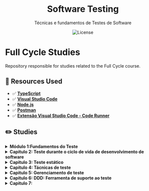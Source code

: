 <h1 align="center"> Software Testing </h1>

<p align="center">
  Técnicas e fundamentos de Testes de Software
</p>

<p align="center">
  <img alt="License" src="https://img.shields.io/badge/License-MIT-green.svg">
</p>

# Full Cycle Studies

Repository responsible for studies related to the Full Cycle course.

## 🚀 Resources Used

- ✅ **[TypeScript](https://www.typescriptlang.org/download)**
- ✅ **[Visual Studio Code](https://code.visualstudio.com/?WT.mc_id=javascript-14034-gllemos)**
- ✅ **[Node.js](https://nodejs.org/en/)**
- ✅ **[Postman](https://www.getpostman.com/)**
- ✅ **[Extensão Visual Studio Code - Code Runner](https://marketplace.visualstudio.com/items?itemName=formulahendry.code-runner&WT.mc_id=javascript-14034-gllemos)**

## ✏️ Studies 

<details><summary><b>Módulo 1:Fundamentos do Teste</b></summary>

**[Module 01 - O que é teste](./02-module/README.md)**
  
  O teste de software é a atividade que busca a qualidade do software, identificar o defeito, reduzir o risco de falha de doftware e operação garantindo a sua qualidade e confiabilidade 
  

  - Começando do Zero
  - Código fonte
  - Iniciando com Docker
  - Trabalhando com Imagens
  - Networks
  - Colocando em prática
  - Otimizando imagens
  - Docker-compose
  - Desafio
</details>

<details><summary><b>Capitulo 2: Teste durante o ciclo de vida de desenvolvimento de software</b></summary>
</details>

<details><summary><b>Capitulo 3: Teste estático</b></summary>
</details>

<details><summary><b>Capitulo 4: Tácnicas de teste</b></summary>
</details>

<details><summary><b>Capitulo 5: Gerenciamento de teste</b></summary>
</details>

<details><summary><b>Capitulo 6: DDD: Ferramenta de suporte ao teste</b></summary>
</details>

<details><summary><b>Capitulo 7: </b></summary>
</details>
